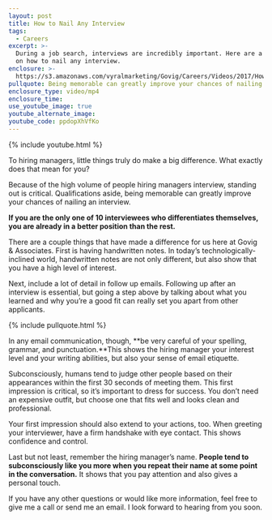 ```yaml
---
layout: post
title: How to Nail Any Interview
tags:
  - Careers
excerpt: >-
  During a job search, interviews are incredibly important. Here are a few tips
  on how to nail any interview.
enclosure: >-
  https://s3.amazonaws.com/vyralmarketing/Govig/Careers/Videos/2017/How+To+Nail+Your+Interview.mp4
pullquote: Being memorable can greatly improve your chances of nailing an interview.
enclosure_type: video/mp4
enclosure_time:
use_youtube_image: true
youtube_alternate_image:
youtube_code: ppdopXhVfKo
---
```



{% include youtube.html %}

To hiring managers, little things truly do make a big difference. What exactly does that mean for you?

Because of the high volume of people hiring managers interview, standing out is critical. Qualifications aside, being memorable can greatly improve your chances of nailing an interview.

**If you are the only one of 10 interviewees who differentiates themselves, you are already in a better position than the rest.**

There are a couple things that have made a difference for us here at Govig & Associates. First is having handwritten notes. In today’s technologically-inclined world, handwritten notes are not only different, but also show that you have a high level of interest.

Next, include a lot of detail in follow up emails. Following up after an interview is essential, but going a step above by talking about what you learned and why you’re a good fit can really set you apart from other applicants.

{% include pullquote.html %}

In any email communication, though, **be very careful of your spelling, grammar, and punctuation.**This shows the hiring manager your interest level and your writing abilities, but also your sense of email etiquette.

Subconsciously, humans tend to judge other people based on their appearances within the first 30 seconds of meeting them. This first impression is critical, so it’s important to dress for success. You don’t need an expensive outfit, but choose one that fits well and looks clean and professional.

Your first impression should also extend to your actions, too. When greeting your interviewer, have a firm handshake with eye contact. This shows confidence and control.

Last but not least, remember the hiring manager’s name. **People tend to subconsciously like you more when you repeat their name at some point in the conversation.** It shows that you pay attention and also gives a personal touch.

If you have any other questions or would like more information, feel free to give me a call or send me an email. I look forward to hearing from you soon.